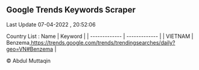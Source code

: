 

## Google Trends Keywords Scraper 
 
Last Update 07-04-2022 , 20:52:06

Country List :
 Name  | Keyword |
| ------------- | ------------- |
| VIETNAM | Benzema,https://trends.google.com/trends/trendingsearches/daily?geo=VN#Benzema |



© Abdul Muttaqin 
